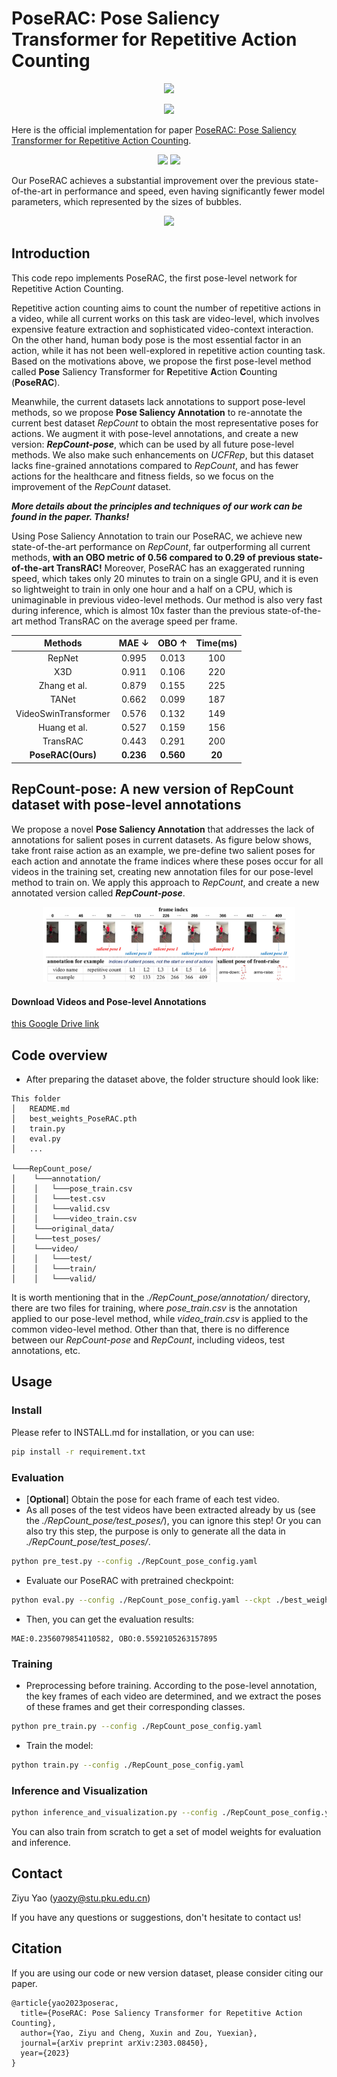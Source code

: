 # PoseRAC: Pose Saliency Transformer for Repetitive Action Counting

<p align="center">
  <a href="https://arxiv.org/abs/2303.08450"><img src="https://img.shields.io/badge/arXiv-Paper-<COLOR>.svg" ></a> </h1> 
</p>

<p align="center">
  <a href="https://paperswithcode.com/sota/repetitive-action-counting-on-repcount?p=poserac-pose-saliency-transformer-for"><img src="https://img.shields.io/endpoint.svg?url=https://paperswithcode.com/badge/poserac-pose-saliency-transformer-for/repetitive-action-counting-on-repcount" ></a> </h1> 
</p>

Here is the official implementation for paper <a href="https://arxiv.org/abs/2303.08450">PoseRAC: Pose Saliency Transformer for Repetitive Action Counting</a>.

<p align="center">
  <a> <img src="images/JumpJack_demo.gif" width='42%'></a>   <a> <img src="images/Squat_demo.gif" width='42%'></a>
</p>

Our PoseRAC achieves a substantial improvement over the previous state-of-the-art in performance and speed, even having significantly fewer model parameters, which represented by the sizes of bubbles.
<p align="center">
  <img src="images/bubble.jpg" width='50%'>
</p>

## Introduction
This code repo implements PoseRAC, the first pose-level network for Repetitive Action Counting. 

Repetitive action counting aims to count the number of repetitive actions in a video, while all current works on this task are video-level, which involves expensive feature extraction and sophisticated video-context interaction. On the other hand, human body pose is the most essential factor in an action, while it has not been well-explored in repetitive action counting task. Based on the motivations above, we propose the first pose-level method called **Pose** Saliency Transformer for **R**epetitive **A**ction **C**ounting (**PoseRAC**).

Meanwhile, the current datasets lack annotations to support pose-level methods, so we propose **Pose Saliency Annotation** to re-annotate the current best dataset *RepCount* to obtain the most representative poses for actions. We augment it with pose-level annotations, and create a new version: ***RepCount-pose***, which can be used by all future pose-level methods. We also make such enhancements on *UCFRep*, but this dataset lacks fine-grained annotations compared to *RepCount*, and has fewer actions for the healthcare and fitness fields, so we focus on the improvement of the *RepCount* dataset.

***More details about the principles and techniques of our work can be found in the paper. Thanks!***

Using Pose Saliency Annotation to train our PoseRAC, we achieve new state-of-the-art performance on *RepCount*, far outperforming all current methods, **with an OBO metric of 0.56 compared to 0.29 of previous state-of-the-art TransRAC!** Moreover, PoseRAC has an exaggerated running speed, which takes only 20 minutes to train on a single GPU, and it is even so lightweight to train in only one hour and a half on a CPU, which is unimaginable in previous video-level methods. Our method is also very fast during inference, which is almost 10x faster than the previous state-of-the-art method TransRAC on the average speed per frame.


|        Methods       |  MAE $\downarrow$  |  OBO $\uparrow$ | Time(ms) |
|:--------------------:|:-----:|:-----:|:--------:|
|        RepNet        | 0.995 | 0.013 |    100   |
|          X3D         | 0.911 | 0.106 |    220   |
|     Zhang et al.     | 0.879 | 0.155 |    225   |
|         TANet        | 0.662 | 0.099 |    187   |
| VideoSwinTransformer | 0.576 | 0.132 |    149   |
|     Huang et al.     | 0.527 | 0.159 |    156   |
|       TransRAC       | 0.443 | 0.291 |    200   |
|     **PoseRAC(Ours)**    | **0.236** | **0.560** |    **20**    |

## RepCount-pose: A new version of RepCount dataset with pose-level annotations
We propose a novel **Pose Saliency Annotation** that addresses the lack of annotations for salient poses in current datasets. As figure below shows, take front raise action as an example, we pre-define two salient poses for each action and annotate the frame indices where these poses occur for all videos in the training set, creating new annotation files for our pose-level method to train on. We apply this approach to *RepCount*, and create a new annotated version called ***RepCount-pose***.

<p align="center">
  <img src="images/PSA.jpg" width='80%'>
</p>

#### Download Videos and Pose-level Annotations
[this Google Drive link](https://drive.google.com/file/d/1k9LLzOsJVh6ACXSX8iKbGNxTY9-L6X_x/view?usp=sharing)


## Code overview
* After preparing the dataset above, the folder structure should look like:
```
This folder
│   README.md
│   best_weights_PoseRAC.pth
|   train.py
|   eval.py
│   ...

└───RepCount_pose/
│    └───annotation/
│    │	 └───pose_train.csv
│    │	 └───test.csv  
│    │   └───valid.csv 
│    │   └───video_train.csv
│    └───original_data/
│    └───test_poses/
│    └───video/
│    │	 └───test/
│    │	 └───train/
│    │   └───valid/
```
It is worth mentioning that in the *./RepCount_pose/annotation/* directory, there are two files for training, where *pose_train.csv* is the annotation applied to our pose-level method, while *video_train.csv* is applied to the common video-level method. Other than that, there is no difference between our *RepCount-pose* and *RepCount*, including videos, test annotations, etc.

## Usage
### Install
Please refer to INSTALL.md for installation, or you can use:
```sh
pip install -r requirement.txt
```

### Evaluation
- [**Optional**] Obtain the pose for each frame of each test video. 
- As all poses of the test videos have been extracted already by us (see the *./RepCount_pose/test_poses/*), you can ignore this step! Or you can also try this step, the purpose is only to generate all the data in *./RepCount_pose/test_poses/*.

```sh
python pre_test.py --config ./RepCount_pose_config.yaml
```

- Evaluate our PoseRAC with pretrained checkpoint:
```sh
python eval.py --config ./RepCount_pose_config.yaml --ckpt ./best_weights_PoseRAC.pth
```
- Then, you can get the evaluation results:
```
MAE:0.2356079854110582, OBO:0.5592105263157895
```

### Training
- Preprocessing before training. According to the pose-level annotation, the key frames of each video are determined, and we extract the poses of these frames and get their corresponding classes.

```sh
python pre_train.py --config ./RepCount_pose_config.yaml
```

- Train the model:
```sh
python train.py --config ./RepCount_pose_config.yaml
```

### Inference and Visualization
```sh
python inference_and_visualization.py --config ./RepCount_pose_config.yaml --ckpt ./best_weights_PoseRAC.pth
```

You can also train from scratch to get a set of model weights for evaluation and inference.

## Contact
Ziyu Yao (yaozy@stu.pku.edu.cn)

If you have any questions or suggestions, don't hesitate to contact us!

## Citation
If you are using our code or new version dataset, please consider citing our paper.
```
@article{yao2023poserac,
  title={PoseRAC: Pose Saliency Transformer for Repetitive Action Counting},
  author={Yao, Ziyu and Cheng, Xuxin and Zou, Yuexian},
  journal={arXiv preprint arXiv:2303.08450},
  year={2023}
}
```
